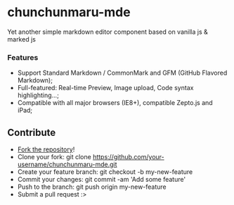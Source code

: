 # chunchunmaru-mde
Yet another simple markdown editor component based on vanilla js & marked js

### Features
- Support Standard Markdown / CommonMark and GFM (GitHub Flavored Markdown);
- Full-featured: Real-time Preview, Image upload, Code syntax highlighting...;
- Compatible with all major browsers (IE8+), compatible Zepto.js and iPad;

## Contribute
- [Fork the repository](https://github.com/madeyoga/chunchunmaru-mde.git)!
- Clone your fork: git clone https://github.com/your-username/chunchunmaru-mde.git
- Create your feature branch: git checkout -b my-new-feature
- Commit your changes: git commit -am 'Add some feature'
- Push to the branch: git push origin my-new-feature
- Submit a pull request :>
